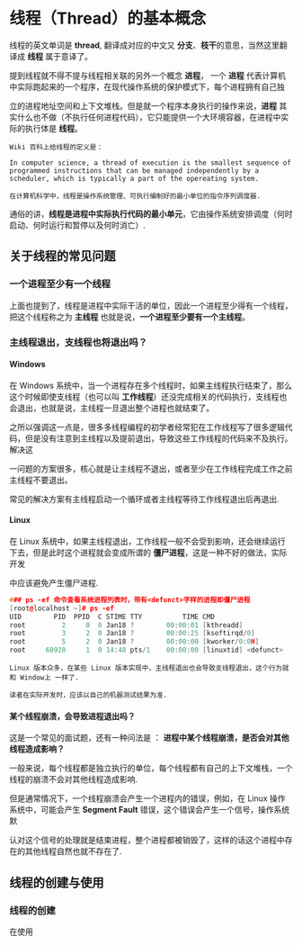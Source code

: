 # 线程（Thread）的基本概念

线程的英文单词是 **thread**, 翻译成对应的中文又 **分支**、**枝干**的意思，当然这里翻译成 **线程** 属于意译了。

提到线程就不得不提与线程相关联的另外一个概念 **进程**， 一个 **进程** 代表计算机中实际跑起来的一个程序，在现代操作系统的保护模式下，每个进程拥有自己独

立的进程地址空间和上下文堆栈。但是就一个程序本身执行的操作来说，**进程** 其实什么也不做（不执行任何进程代码），它只能提供一个大环境容器，在进程中实际的执行体是 **线程**。

```
Wiki 百科上给线程的定义是：

In computer science, a thread of execution is the smallest sequence of programmed instructions that can be managed independently by a scheduler, which is typically a part of the opereating system.

在计算机科学中，线程是操作系统管理、可执行编制好的最小单位的指令序列调度器.
```

通俗的讲，**线程是进程中实际执行代码的最小单元**，它由操作系统安排调度（何时启动、何时运行和暂停以及何时消亡）.

## 关于线程的常见问题

### 一个进程至少有一个线程

上面也提到了，线程是进程中实际干活的单位，因此一个进程至少得有一个线程，把这个线程称之为 **主线程** 也就是说，**一个进程至少要有一个主线程**。

### 主线程退出，支线程也将退出吗？

#### Windows

在 Windows 系统中，当一个进程存在多个线程时，如果主线程执行结束了，那么这个时候即使支线程（也可以叫 **工作线程**）还没完成相关的代码执行，支线程也会退出，也就是说，主线程一旦退出整个进程也就结束了。

之所以强调这一点是，很多多线程编程的初学者经常犯在工作线程写了很多逻辑代码，但是没有注意到主线程以及提前退出，导致这些工作线程的代码来不及执行。解决这

一问题的方案很多，核心就是让主线程不退出，或者至少在工作线程完成工作之前主线程不要退出。

常见的解决方案有主线程启动一个循环或者主线程等待工作线程退出后再退出.

#### Linux

在 Linux 系统中，如果主线程退出，工作线程一般不会受到影响，还会继续运行下去，但是此时这个进程就会变成所谓的 **僵尸进程**，这是一种不好的做法，实际开发

中应该避免产生僵尸进程.

```C++
### ps -ef 命令查看系统进程列表时，带有<defunct>字样的进程即僵尸进程
[root@localhost ~]# ps -ef
UID        PID  PPID  C STIME TTY          TIME CMD
root         2     0  0 Jan18 ?        00:00:01 [kthreadd]
root         3     2  0 Jan18 ?        00:00:25 [ksoftirqd/0]
root         5     2  0 Jan18 ?        00:00:00 [kworker/0:0H]
root     60928     1  0 14:48 pts/1    00:00:00 [linuxtid] <defunct>
```

```
Linux 版本众多，在某些 Linux 版本实现中，主线程退出也会导致支线程退出，这个行为就和 Window上 一样了.

读者在实际开发时，应该以自己的机器测试结果为准.
```

#### 某个线程崩溃，会导致进程退出吗？

这是一个常见的面试题，还有一种问法是 ： **进程中某个线程崩溃，是否会对其他线程造成影响？**

一般来说，每个线程都是独立执行的单位，每个线程都有自己的上下文堆栈，一个线程的崩溃不会对其他线程造成影响.

但是通常情况下，一个线程崩溃会产生一个进程内的错误，例如，在 Linux 操作系统中，可能会产生 **Segment Fault** 错误，这个错误会产生一个信号，操作系统默

认对这个信号的处理就是结束进程，整个进程都被销毁了，这样的话这个进程中存在的其他线程自然也就不存在了.

## 线程的创建与使用

### 线程的创建
在使用